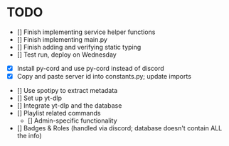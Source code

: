 # TODO
- [] Finish implementing service helper functions
- [] Finish implementing main.py
- [] Finish adding and verifying static typing
- [] Test run, deploy on Wednesday


- [x] Install py-cord and use py-cord instead of discord
- [x] Copy and paste server id into constants.py; update imports
- [] Use spotipy to extract metadata
- [] Set up yt-dlp
- [] Integrate yt-dlp and the database
- [] Playlist related commands
  - [] Admin-specific functionality
- [] Badges & Roles (handled via discord; database doesn't contain ALL the info)